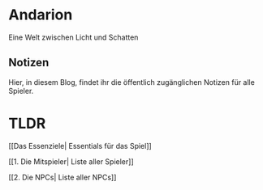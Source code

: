 # Andarion

Eine Welt zwischen Licht und Schatten

## Notizen

Hier, in diesem Blog, findet ihr die öffentlich zugänglichen Notizen für alle Spieler.

# TLDR

[[Das Essenziele| Essentials für das Spiel]]
 
[[1. Die Mitspieler| Liste aller Spieler]]
 
[[2. Die NPCs| Liste aller NPCs]]
 
